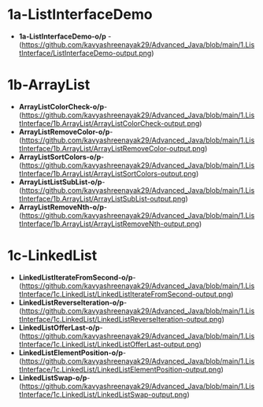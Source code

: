 # 1a-ListInterfaceDemo
- **1a-ListInterfaceDemo-o/p** -(https://github.com/kavyashreenayak29/Advanced_Java/blob/main/1.ListInterface/ListInterfaceDemo-output.png)
# 1b-ArrayList
- **ArrayListColorCheck-o/p**-(https://github.com/kavyashreenayak29/Advanced_Java/blob/main/1.ListInterface/1b.ArrayList/ArrayListColorCheck-output.png)
- **ArrayListRemoveColor-o/p**-(https://github.com/kavyashreenayak29/Advanced_Java/blob/main/1.ListInterface/1b.ArrayList/ArrayListRemoveColor-output.png)
- **ArrayListSortColors-o/p**-(https://github.com/kavyashreenayak29/Advanced_Java/blob/main/1.ListInterface/1b.ArrayList/ArrayListSortColors-output.png)
- **ArrayListListSubList-o/p**-(https://github.com/kavyashreenayak29/Advanced_Java/blob/main/1.ListInterface/1b.ArrayList/ArrayListSubList-output.png)
- **ArrayListRemoveNth-o/p**-(https://github.com/kavyashreenayak29/Advanced_Java/blob/main/1.ListInterface/1b.ArrayList/ArrayListRemoveNth-output.png)
# 1c-LinkedList
- **LinkedListIterateFromSecond-o/p**-(https://github.com/kavyashreenayak29/Advanced_Java/blob/main/1.ListInterface/1c.LinkedList/LinkedListIterateFromSecond-output.png)
- **LinkedListReverseIteration-o/p**-(https://github.com/kavyashreenayak29/Advanced_Java/blob/main/1.ListInterface/1c.LinkedList/LinkedListReverseIteration-output.png)
- **LinkedListOfferLast-o/p**-(https://github.com/kavyashreenayak29/Advanced_Java/blob/main/1.ListInterface/1c.LinkedList/LinkedListOfferLast-output.png)
- **LinkedListElementPosition-o/p**-(https://github.com/kavyashreenayak29/Advanced_Java/blob/main/1.ListInterface/1c.LinkedList/LinkedListElementPosition-output.png)
- **LinkedListSwap-o/p**-(https://github.com/kavyashreenayak29/Advanced_Java/blob/main/1.ListInterface/1c.LinkedList/LinkedListSwap-output.png)

